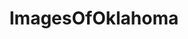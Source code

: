 ---
title: ImagesOfOklahoma
crosslinks:
- oklahoma
- pics
- whatsthisplant
- funny
- EarthPorn
- imagesofnetwork
- spiders
- tattoos
- mildlyinteresting
- OldSchoolCool
- itookapicture
- trashy
- Fishing
- SkyPorn
- Thunder
- BBQ
- trees
- mycology
- whatisthisthing
- weather
---